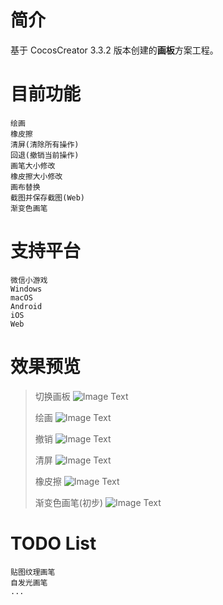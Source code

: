 
# 简介
基于 CocosCreator 3.3.2 版本创建的**画板**方案工程。

# 目前功能

    绘画
    橡皮擦
    清屏(清除所有操作)
    回退(撤销当前操作)
    画笔大小修改
    橡皮擦大小修改
    画布替换
    截图并保存截图(Web)
    渐变色画笔

# 支持平台

    微信小游戏
    Windows
    macOS
    Android
    iOS
    Web

# 效果预览

  > 切换画板
  ![Image Text](https://github.com/cocos/cocos-awesome-tech-solutions/blob/main/gif/20211129/2021112901.gif)
  >
  > 绘画
  ![Image Text](https://github.com/cocos/cocos-awesome-tech-solutions/blob/main/gif/20211129/2021112902.gif)
  >
  > 撤销
  ![Image Text](https://github.com/cocos/cocos-awesome-tech-solutions/blob/main/gif/20211129/2021112903.gif)
  >
  > 清屏
  ![Image Text](https://github.com/cocos/cocos-awesome-tech-solutions/blob/main/gif/20211129/2021112904.gif)
  >
  > 橡皮擦
  ![Image Text](https://github.com/cocos/cocos-awesome-tech-solutions/blob/main/gif/20211129/2021112905.gif)
  >
  > 渐变色画笔(初步)
  ![Image Text](https://github.com/cocos/cocos-awesome-tech-solutions/blob/main/gif/20211129/2021112906.gif)


# TODO List

    贴图纹理画笔
    自发光画笔
    ...